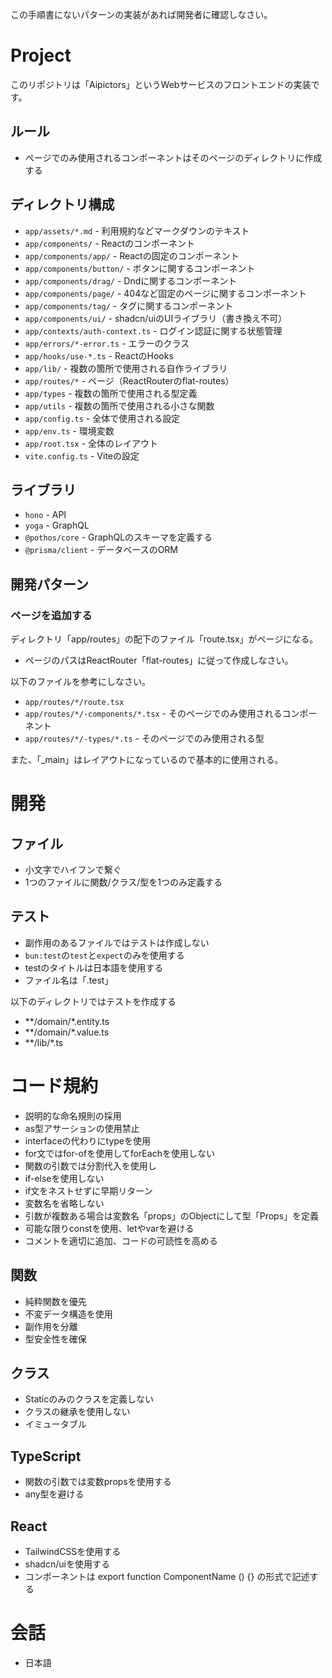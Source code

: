 この手順書にないパターンの実装があれば開発者に確認しなさい。

# Project

このリポジトリは「Aipictors」というWebサービスのフロントエンドの実装です。

## ルール

- ページでのみ使用されるコンポーネントはそのページのディレクトリに作成する

## ディレクトリ構成

- `app/assets/*.md` - 利用規約などマークダウンのテキスト
- `app/components/` - Reactのコンポーネント
- `app/components/app/` - Reactの固定のコンポーネント
- `app/components/button/` - ボタンに関するコンポーネント
- `app/components/drag/` - Dndに関するコンポーネント
- `app/components/page/` - 404など固定のページに関するコンポーネント
- `app/components/tag/` - タグに関するコンポーネント
- `app/components/ui/` - shadcn/uiのUIライブラリ（書き換え不可）
- `app/contexts/auth-context.ts` - ログイン認証に関する状態管理
- `app/errors/*-error.ts` - エラーのクラス
- `app/hooks/use-*.ts` - ReactのHooks
- `app/lib/` - 複数の箇所で使用される自作ライブラリ
- `app/routes/*` - ページ（ReactRouterのflat-routes）
- `app/types` - 複数の箇所で使用される型定義
- `app/utils` - 複数の箇所で使用される小さな関数
- `app/config.ts` - 全体で使用される設定
- `app/env.ts` - 環境変数
- `app/root.tsx` - 全体のレイアウト
- `vite.config.ts` - Viteの設定

## ライブラリ

- `hono` - API
- `yoga` - GraphQL
- `@pothos/core` - GraphQLのスキーマを定義する
- `@prisma/client` - データベースのORM

## 開発パターン

### ページを追加する

ディレクトリ「app/routes」の配下のファイル「route.tsx」がページになる。

- ページのパスはReactRouter「flat-routes」に従って作成しなさい。

以下のファイルを参考にしなさい。

- `app/routes/*/route.tsx`
- `app/routes/*/-components/*.tsx` - そのページでのみ使用されるコンポーネント
- `app/routes/*/-types/*.ts` - そのページでのみ使用される型

また、「_main」はレイアウトになっているので基本的に使用される。

# 開発

## ファイル

- 小文字でハイフンで繋ぐ
- 1つのファイルに関数/クラス/型を1つのみ定義する

## テスト

- 副作用のあるファイルではテストは作成しない
- `bun:test`の`test`と`expect`のみを使用する
- testのタイトルは日本語を使用する
- ファイル名は「.test」

以下のディレクトリではテストを作成する

- **/domain/*.entity.ts
- **/domain/*.value.ts
- **/lib/*.ts

# コード規約

- 説明的な命名規則の採用
- as型アサーションの使用禁止
- interfaceの代わりにtypeを使用
- for文ではfor-ofを使用してforEachを使用しない
- 関数の引数では分割代入を使用し
- if-elseを使用しない
- if文をネストせずに早期リターン
- 変数名を省略しない
- 引数が複数ある場合は変数名「props」のObjectにして型「Props」を定義
- 可能な限りconstを使用、letやvarを避ける
- コメントを適切に追加、コードの可読性を高める

## 関数

- 純粋関数を優先
- 不変データ構造を使用
- 副作用を分離
- 型安全性を確保

## クラス

- Staticのみのクラスを定義しない
- クラスの継承を使用しない
- イミュータブル

## TypeScript

- 関数の引数では変数propsを使用する
- any型を避ける

## React

- TailwindCSSを使用する
- shadcn/uiを使用する
- コンポーネントは export function ComponentName () {} の形式で記述する

# 会話

- 日本語
